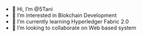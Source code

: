 - 👋 Hi, I’m @5Tani
- 👀 I’m interested in Blokchain Development 
- 🌱 I’m currently learning Hyperledger Fabric 2.0
- 💞️ I’m looking to collaborate on Web based system 

<!---
5Tani/5Tani is a ✨ special ✨ repository because its `README.md` (this file) appears on your GitHub profile.
You can click the Preview link to take a look at your changes.
--->
